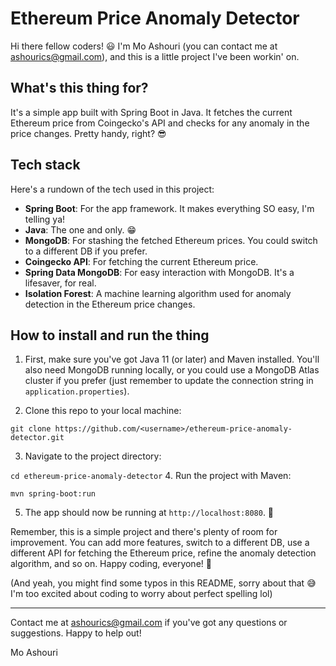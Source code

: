 # Ethereum Price Anomaly Detector

Hi there fellow coders! 😃 I'm Mo Ashouri (you can contact me at ashourics@gmail.com), and this is a little project I've been workin' on.

## What's this thing for?
It's a simple app built with Spring Boot in Java. It fetches the current Ethereum price from Coingecko's API and checks for any anomaly in the price changes. Pretty handy, right? 😎

## Tech stack
Here's a rundown of the tech used in this project:
- **Spring Boot**: For the app framework. It makes everything SO easy, I'm telling ya!
- **Java**: The one and only. 😁
- **MongoDB**: For stashing the fetched Ethereum prices. You could switch to a different DB if you prefer.
- **Coingecko API**: For fetching the current Ethereum price.
- **Spring Data MongoDB**: For easy interaction with MongoDB. It's a lifesaver, for real.
- **Isolation Forest**: A machine learning algorithm used for anomaly detection in the Ethereum price changes.

## How to install and run the thing
1. First, make sure you've got Java 11 (or later) and Maven installed. You'll also need MongoDB running locally, or you could use a MongoDB Atlas cluster if you prefer (just remember to update the connection string in `application.properties`).

2. Clone this repo to your local machine:

```
git clone https://github.com/<username>/ethereum-price-anomaly-detector.git
```

3. Navigate to the project directory:

```cd ethereum-price-anomaly-detector```
4. Run the project with Maven:

```mvn spring-boot:run```

5. The app should now be running at `http://localhost:8080`. 🎉

Remember, this is a simple project and there's plenty of room for improvement. You can add more features, switch to a different DB, use a different API for fetching the Ethereum price, refine the anomaly detection algorithm, and so on. Happy coding, everyone! 🚀

(And yeah, you might find some typos in this README, sorry about that 😅 I'm too excited about coding to worry about perfect spelling lol)

---

Contact me at ashourics@gmail.com if you've got any questions or suggestions. Happy to help out!

Mo Ashouri

